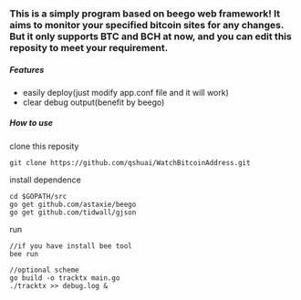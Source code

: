 ### This is a simply program based on beego web framework! It aims to monitor your specified bitcoin sites for any changes. But it only supports BTC and BCH at now, and you can edit this reposity to meet your requirement.

##### Features

- easily deploy(just modify app.conf file and it will work)
- clear debug output(benefit by beego)

##### How to use

clone this reposity
```
git clone https://github.com/qshuai/WatchBitcoinAddress.git
```
install dependence
```
cd $GOPATH/src
go get github.com/astaxie/beego
go get github.com/tidwall/gjson
```
run 
```
//if you have install bee tool
bee run

//optional scheme
go build -o tracktx main.go
./tracktx >> debug.log &
```
